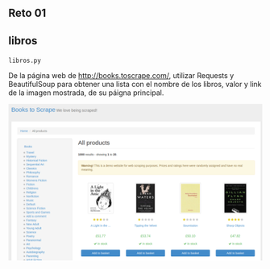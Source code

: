 ## Reto 01

## libros

`libros.py`

De la página web de http://books.toscrape.com/, utilizar Requests y BeautifulSoup para obtener una lista con el nombre de los libros, valor y link de la imagen mostrada, de su páigna principal.

![Libros](scrape.png)
